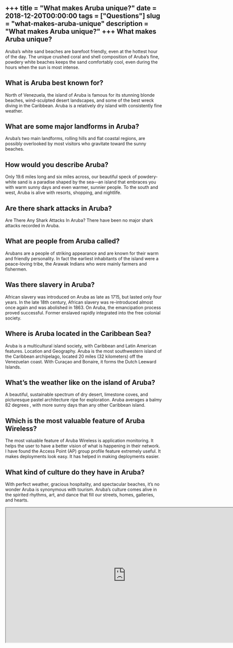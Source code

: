 +++
title = "What makes Aruba unique?"
date = 2018-12-20T00:00:00
tags = ["Questions"]
slug = "what-makes-aruba-unique"
description = "What makes Aruba unique?"
+++
What makes Aruba unique?
------------------------

Aruba’s white sand beaches are barefoot friendly, even at the hottest hour of the day. The unique crushed coral and shell composition of Aruba’s fine, powdery white beaches keeps the sand comfortably cool, even during the hours when the sun is most intense.

What is Aruba best known for?
-----------------------------

North of Venezuela, the island of Aruba is famous for its stunning blonde beaches, wind-sculpted desert landscapes, and some of the best wreck diving in the Caribbean. Aruba is a relatively dry island with consistently fine weather.

What are some major landforms in Aruba?
---------------------------------------

Aruba’s two main landforms, rolling hills and flat coastal regions, are possibly overlooked by most visitors who gravitate toward the sunny beaches.

How would you describe Aruba?
-----------------------------

Only 19.6 miles long and six miles across, our beautiful speck of powdery-white sand is a paradise shaped by the sea—an island that embraces you with warm sunny days and even warmer, sunnier people. To the south and west, Aruba is alive with resorts, shopping, and nightlife.

Are there shark attacks in Aruba?
---------------------------------

Are There Any Shark Attacks In Aruba? There have been no major shark attacks recorded in Aruba.

What are people from Aruba called?
----------------------------------

Arubans are a people of striking appearance and are known for their warm and friendly personality. In fact the earliest inhabitants of the island were a peace-loving tribe, the Arawak Indians who were mainly farmers and fishermen.

Was there slavery in Aruba?
---------------------------

African slavery was introduced on Aruba as late as 1715, but lasted only four years. In the late 18th century, African slavery was re-introduced almost once again and was abolished in 1863. On Aruba, the emancipation process proved successful. Former enslaved rapidly integrated into the free colonial society.

Where is Aruba located in the Caribbean Sea?
--------------------------------------------

Aruba is a multicultural island society, with Caribbean and Latin American features. Location and Geography. Aruba is the most southwestern island of the Caribbean archipelago, located 20 miles (32 kilometers) off the Venezuelan coast. With Curaçao and Bonaire, it forms the Dutch Leeward Islands.

What’s the weather like on the island of Aruba?
-----------------------------------------------

A beautiful, sustainable spectrum of dry desert, limestone coves, and picturesque pastel architecture ripe for exploration. Aruba averages a balmy 82 degrees , with more sunny days than any other Caribbean island.

Which is the most valuable feature of Aruba Wireless?
-----------------------------------------------------

The most valuable feature of Aruba Wireless is application monitoring. It helps the user to have a better vision of what is happening in their network. I have found the Access Point (AP) group profile feature extremely useful. It makes deployments look easy. It has helped in making deployments easier.

What kind of culture do they have in Aruba?
-------------------------------------------

With perfect weather, gracious hospitality, and spectacular beaches, it’s no wonder Aruba is synonymous with tourism. Aruba’s culture comes alive in the spirited rhythms, art, and dance that fill our streets, homes, galleries, and hearts.

<iframe allow="accelerometer; autoplay; clipboard-write; encrypted-media; gyroscope; picture-in-picture" allowfullscreen="" class="__youtube_prefs__  epyt-is-override  no-lazyload" data-no-lazy="1" data-origheight="433" data-origwidth="770" data-skipgform_ajax_framebjll="" height="433" id="_ytid_95591" loading="lazy" src="https://www.youtube.com/embed/FwJwtFBLwJE?enablejsapi=1&autoplay=0&cc_load_policy=0&cc_lang_pref=&iv_load_policy=1&loop=0&modestbranding=0&rel=1&fs=1&playsinline=0&autohide=2&theme=dark&color=red&controls=1&" title="YouTube player" width="770"></iframe>